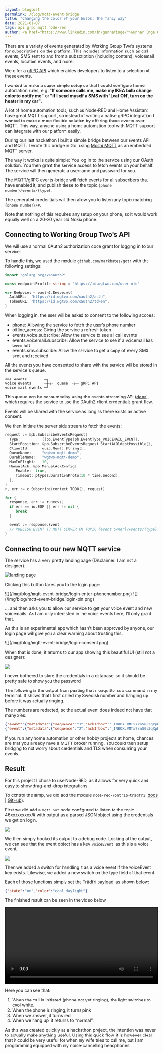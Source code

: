 ```yaml
---
layout: blogpost
permalink: /blog/mqtt-event-bridge
title: "Changing the color of your bulbs: The fancy way"
date: 2021-01-07
tags: api grpc mqtt node-red
author: <a href="https://www.linkedin.com/in/gunnaringe/">Gunnar Inge G. Sortland</a> - Software Engineer
---
```


There are a variety of events generated by Working Group Two’s systems for subscriptions on the platform. This includes information such as call events, SMS sent to and from a subscription (including content), voicemail events, location events, and more.

We offer a [gRPC API](https://docs.wgtwo.com/events/how-to/listen-for-events/) which enables developers to listen to a selection of these events.

I wanted to make a super simple setup so that I could configure home automation rules, e.g. **"If someone calls me, make my IKEA bulb change color to notify me"** or **"If I send myself a SMS with 'Leaf ON', turn on the heater in my car"**.

A lot of home automation tools, such as Node-RED and Home Assistant have great MQTT support, so instead of writing a native gRPC integration I wanted to make a more flexible solution by offering these events over MQTT. This way, anyone using a home automation tool with MQTT support can integrate with our platform easily.

During our last hackathon I built a simple bridge between our events API and MQTT. I wrote this bridge in Go, using [Mochi MQTT](https://github.com/mochi-co/mqtt) as an embedded MQTT server.

The way it works is quite simple: You log in to the service using our OAuth solution. You then grant the service access to fetch events on your behalf. The service will then generate a username and password for you.

The MQTT/gRPC events-bridge will fetch events for all subscribers that have enabled it, and publish these to the topic `{phone number}/events/{type}`.

The generated credentials will then allow you to listen any topic matching `{phone number}/#`.

Note that nothing of this requires any setup on your phone, so it would work equally well on a 20-30 year old Nokia phone.

## Connecting to Working Group Two's API

We will use a normal OAuth2 authorization code grant for logging in to our service.

To handle this, we used the module `github.com/markbates/goth` with the following settings:

```go
import "golang.org/x/oauth2"

const endpointProfile string = "https://id.wgtwo.com/userinfo"

var Endpoint = oauth2.Endpoint{
  AuthURL:  "https://id.wgtwo.com/oauth2/auth",
  TokenURL: "https://id.wgtwo.com/oauth2/token",
}
```

When logging in, the user will be asked to consent to the following scopes:
- phone: Allowing the service to fetch the user’s phone number
- offline_access: Giving the service a refresh token
- events.voice.subscribe: Allow the service to see all call events
- events.voicemail.subscribe: Allow the service to see if a voicemail has been left
- events.sms.subscribe: Allow the service to get a copy of every SMS sent and received

All the events you have consented to share with the service will be stored in the service's queue.

```
sms events        ─╮
voice events      ─┼─▷  queue  ◁── gRPC API
voice mail events ─╯
```

This queue can be consumed by using the events streaming API ([docs](https://docs.wgtwo.com/events/how-to/listen-for-events/)), which requires the service to use the OAuth2 client credentials grant flow.

Events will be shared with the service as long as there exists an active consent.

We then initiate the server side stream to fetch the events:
```go
request := &pb.SubscribeEventsRequest{
  Type:          []pb.EventType{pb.EventType_VOICEMAIL_EVENT},
  StartPosition: &pb.SubscribeEventsRequest_StartAtOldestPossible{},
  ClientId:      uuid.New().String(),
  QueueName:     "wgtwo-mqtt-demo",
  DurableName:   "wgtwo-mqtt-demo",
  MaxInFlight:   10,
  ManualAck: &pb.ManualAckConfig{
     Enable:  true,
     Timeout: ptypes.DurationProto(10 * time.Second),
  },
}
r, err := c.Subscribe(context.TODO(), request)

for {
  response, err := r.Recv()
  if err == io.EOF || err != nil {
     break
  }

  event := response.Event
  // PUBLISH EVENT TO MQTT SERVER ON TOPIC {event owner}/events/{type}
}
```

## Connecting to our new MQTT service
The service has a very pretty landing page (Disclaimer: I am not a designer).

![landing page](/img/blog/mqtt-event-bridge/landing-page.png)

Clicking this button takes you to the login page:

<div class="post-images halves" markdown="1">
![](/img/blog/mqtt-event-bridge/login-enter-phonenumber.png)
![](/img/blog/mqtt-event-bridge/login-pin.png)
</div>

… and then asks you to allow our service to get your voice event and new voicemails. As I am only interested in the voice events here, I’ll only grant that.

As this is an experimental app which hasn’t been approved by anyone, our login page will give you a clear warning about trusting this.

<div class="post-images single" markdown="1">
![](/img/blog/mqtt-event-bridge/login-consent.png)
</div>

When that is done, it returns to our app showing this beautiful UI (still not a designer):

![](/img/blog/mqtt-event-bridge/success.png)

I never bothered to store the credentials in a database, so it should be pretty safe to show you the password.

The following is the output from pasting that mosquitto_sub command in my terminal. It shows that I first called my Swedish number and hanging up before it was actually ringing.

The numbers are redacted, so the actual event does indeed not have that many x’es.

```json
{"event":{"metadata":{"sequence":"1","ackInbox":"_INBOX.VMTx7rnS0i3qXpHfuS5t3b"},"timestamp":"2021-01-06T11:24:40Z","serviceId":"wotel","voiceEvent":{"callId":"0c056e2c-07f9-4c2b-b5ca-042f160af42f","type":"CALL_INITIATED","fromNumber":{"e164":"+47xxxxxxxx"},"toNumber":{"e164":"+46xxxxxxxxx"},"owner":{"e164":"+46xxxxxxxxx"}}}}
{"event":{"metadata":{"sequence":"2","ackInbox":"_INBOX.VMTx7rnS0i3qXpHfuS5t3b"},"timestamp":"2021-01-06T11:24:43Z","serviceId":"wotel","voiceEvent":{"callId":"0c056e2c-07f9-4c2b-b5ca-042f160af42f","type":"CALL_ENDED","fromNumber":{"e164":"+47xxxxxxxx"},"toNumber":{"e164":"+46xxxxxxxxx"},"owner":{"e164":"+46xxxxxxxxx"}}}}
```

If you run any home automation or other hobby projects at home, chances are that you already have a MQTT broker running. You could then setup bridging to not worry about credentials and 
TLS when consuming your events.

## Result
For this project I chose to use Node-RED, as it allows for very quick and easy to show drag-and-drop integrations.

To control the lamp, we did add the module `node-red-contrib-tradfri` ([docs](https://flows.nodered.org/node/node-red-contrib-tradfri) | [GitHub](https://github.com/nidayand/node-red-contrib-tradfri)).

First we did add a `mqtt out` node configured to listen to the topic 46xxxxxxxxx/# with output as a parsed JSON object using the credentials we got on login.

![](/img/blog/mqtt-event-bridge/nodered-debug.png)

We then simply hooked its output to a debug node. Looking at the output, we can see that the event object has a key `voiceEvent`, as this is a voice event.

![](/img/blog/mqtt-event-bridge/nodered-flow.png)

Then we added a switch for handling it as a voice event if the voiceEvent key exists. Likewise, we added a new switch on the type field of that event.

Each of those functions simply set the Trådfri payload, as shown below:

```json
{"state":"on","color":"cool daylight"}
```

The finished result can be seen in the video below

<video controls style="width:100%;">
<source src="/video/blog/mqtt-event-bridge/calling.mp4" type="video/mp4">
    Your browser does not support HTML5 video players.
</video>

Here you can see that:
1. When the call is initiated (phone not yet ringing), the light switches to cool white.
2. When the phone is ringing, it turns pink
3. When we answer, it turns red
4. When we hang up, it returns to “normal”.

As this was created quickly as a hackathon project, the intention was never to actually make anything useful. Using this quick flow, it is however clear that it could be very useful for when my wife tries to call me, but I am programming equipped with my noise-cancelling headphones.
